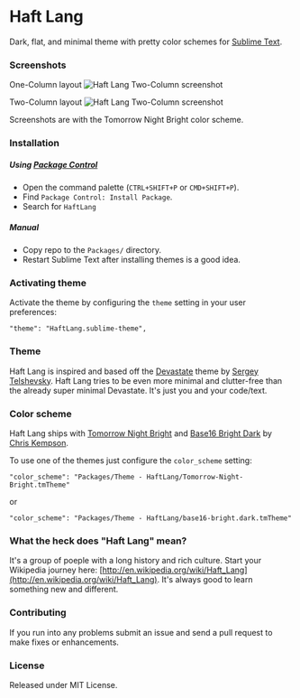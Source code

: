 # Haft Lang

Dark, flat, and minimal theme with pretty color schemes for [Sublime Text](http://www.sublimetext.com).


### Screenshots

One-Column layout
![Haft Lang Two-Column screenshot](https://raw.github.com/amirrustam/haft-lang/master/screenshots/one-column.png "Haft Lang One-Column screenshot")

Two-Column layout
![Haft Lang Two-Column screenshot](https://raw.github.com/amirrustam/haft-lang/master/screenshots/two-column.png "Haft Lang Two-Column screenshot")

Screenshots are with the Tomorrow Night Bright color scheme.

### Installation

##### Using [Package Control](https://sublime.wbond.net/)

+ Open the command palette (`CTRL+SHIFT+P` or `CMD+SHIFT+P`).
+ Find `Package Control: Install Package`.
+ Search for `HaftLang`

##### Manual

+ Copy repo to the `Packages/` directory.
+ Restart Sublime Text after installing themes is a good idea.

### Activating theme

Activate the theme by configuring the `theme` setting in your user preferences:

    "theme": "HaftLang.sublime-theme",


### Theme

Haft Lang is inspired and based off the [Devastate](https://github.com/vlakarados/devastate) theme by [Sergey Telshevsky](https://github.com/vlakarados). Haft Lang tries to be even more minimal and clutter-free than the already super minimal Devastate. It's just you and your code/text.


### Color scheme

Haft Lang ships with [Tomorrow Night Bright](https://github.com/ChrisKempson/Tomorrow-Theme) and [Base16 Bright Dark](http://chriskempson.github.io/base16/#bright) by [Chris Kempson](http://chriskempson.com).

To use one of the themes just configure the `color_scheme` setting:

    "color_scheme": "Packages/Theme - HaftLang/Tomorrow-Night-Bright.tmTheme"

or

    "color_scheme": "Packages/Theme - HaftLang/base16-bright.dark.tmTheme"


### What the heck does "Haft Lang" mean?

It's a group of poeple with a long history and rich culture. Start your Wikipedia journey here: [http://en.wikipedia.org/wiki/Haft_Lang](http://en.wikipedia.org/wiki/Haft_Lang). It's always good to learn something new and different.


### Contributing

If you run into any problems submit an issue and send a pull request to make fixes or enhancements.

### License

Released under MIT License.

